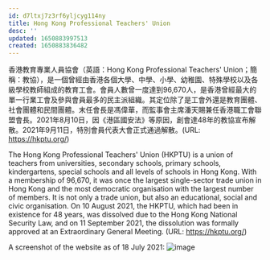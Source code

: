 ```yaml
---
id: d7ltxj7z3rf6yljcyg114ny
title: Hong Kong Professional Teachers' Union
desc: ''
updated: 1650883997513
created: 1650883836482
---
```


香港教育專業人員協會（英語：Hong Kong Professional Teachers' Union；簡稱：教協），是一個曾經由香港各個大學、中學、小學、幼稚園、特殊學校以及各級學校教師組成的教育工會。會員人數曾一度達到96,670人，是香港曾經最大的單一行業工會及參與會員最多的民主派組織。其定位除了是工會外還是教育團體、社會團體和民間團體。末任會長是馮偉華，而監事會主席潘天賜兼任香港職工會聯盟會長。2021年8月10日，因《港區國安法》等原因，創會達48年的教協宣布解散。2021年9月11日，特別會員代表大會正式通過解散。(URL: https://hkptu.org/)

The Hong Kong Professional Teachers' Union (HKPTU) is a union of teachers from universities, secondary schools, primary schools, kindergartens, special schools and all levels of schools in Hong Kong. With a membership of 96,670, it was once the largest single-sector trade union in Hong Kong and the most democratic organisation with the largest number of members. It is not only a trade union, but also an educational, social and civic organisation. On 10 August 2021, the HKPTU, which had been in existence for 48 years, was dissolved due to the Hong Kong National Security Law, and on 11 September 2021, the dissolution was formally approved at an Extraordinary General Meeting. (URL: https://hkptu.org/)

A screenshot of the website as of 18 July 2021:
![image](https://user-images.githubusercontent.com/103475460/165096934-7a4f42d9-cd43-4aff-b177-8098c183636d.png)
